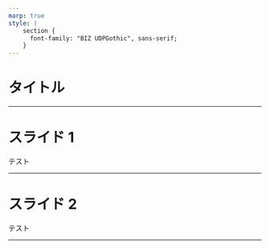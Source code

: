 ```yaml
---
marp: true
style: |
    section {
      font-family: "BIZ UDPGothic", sans-serif;
    }
---
```


# タイトル

---

# スライド 1

テスト

---

# スライド 2

テスト

---
